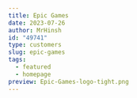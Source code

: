 ```yaml
---
title: Epic Games
date: 2023-07-26
author: MrHinsh
id: "49741"
type: customers
slug: epic-games
tags:
  - featured
  - homepage
preview: Epic-Games-logo-tight.png
---
```


